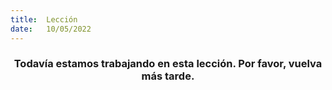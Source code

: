 ```yaml
---
title:  Lección
date:   10/05/2022
---
```


### <center>Todavía estamos trabajando en esta lección. Por favor, vuelva más tarde.</center>